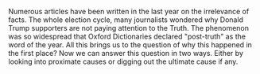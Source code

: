 Numerous articles have been written in the last year on the irrelevance of facts. The whole election cycle, many journalists wondered why Donald
Trump supporters are not paying attention to the Truth. The phenomenon was so widespread that Oxford Dictionaries declared "post-truth" as the word of
the year. All this brings us to the question of why this happened in the first place? Now we can answer this question in two ways. Either by looking
into proximate causes or digging out the ultimate cause if any.
